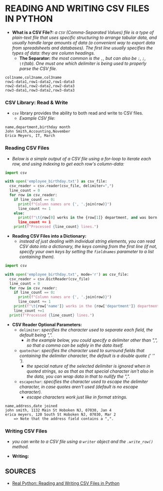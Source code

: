 # READING AND WRITING CSV FILES IN PYTHON

- **What is a CSV File?:** *a ```CSV``` (Comma-Separated Values) file is a type of plain-text file that uses specific structuring to arrange tabular data, and usually handle large amounts of data (a convenient way to export data from spreadsheets and databases). The first line usually specifies the types of data: they are column headings.*
  - **The Separator:** *the most common is the ```,```, but can also be ```:```, ```;```, ```\t```(tab). One must one which delimiter is being used to properly parse the CSV file.*
```csv
col1name,col2name,col3name
row1-data1,row1-data2,row1-data3
row2-data1,row2-data2,row2-data3
row3-data1,row3-data2,row3-data3
```

### CSV Library: Read & Write
- ```csv``` library provides the ability to both read and write to CSV files.
  - *Example CSV file:*
```csv
name,department,birthday month
John Smith,Accounting,November
Erica Meyers, IT, March
```

### Reading CSV Files
- *Below is a simple output of a CSV file using a for-loop to iterate each row, and using indexing to get each row's column-data:*
```python
import csv

with open('employee_birthday.txt') as csv_file:
  csv_reader = csv.reader(csv_file, delimiter=",")
  line_count = 0
  for row in csv_reader:
    if line_count == 0:
      print(f"Column names are {', '.join(row)}")
      line_count += 1
    else:
      print(f"\t{row[0] works in the {row[1]} department, and was born in {row[2]}.")
      line_count += 1
    print(f"Processed {line_count} lines.")
```
- **Reading CSV Files into a Dictionary:**
  - *instead of just dealing with individual string elements, you can read CSV data into a dictionary, the keys coming from the first line (if not, specify your own keys by setting the ```fieldnames``` parameter to a list containing them).*
```python
import csv

with open('employee_birthday.txt', mode='r') as csv_file:
  csv_reader = csv.DictReader(csv_file)
  line_count = 0
  for row in csv_reader:
    if line_count == 0:
      print(f"Column names are {', '.join(row)}")
      line_count += 1
    print(f"\t{row['name']} works in the {row['department']} department, and was born in {row['birthday month']}.")
    line_count +=1
  print(f"Processed {line_count} lines.")
```

- **CSV Reader Optional Parameters:**
  - ```delimiter```: *specifies the character used to separate each field, the default being ",".*
    - *in the example below, you could specify a delimiter other than ",", so that a comma can be safely in the data itself.*
  - ```quotechar```: *specifies the character used to surround fields that containing the delimiter character, the default is a double quote (' '' ').*
    - *the special nature of the selected delimiter is ignored when in quoted strings, so as that as that special character isn't also in the data, you can wrap data in that to nullify the ",".*
  - ```escapechar```: *specifies the character used to escape the delimiter character, in case quotes aren't used (default is no escape character).*
    - *escape characters work just like in format strings.*
```csv
name,address,date joined
john smith, 1132 Main St Hoboken NJ, 07030, Jan 4
erica meyers, 120 South St Hoboken NJ, 07030, Mar 2
    => Note that the address field contains a ",".
```

### Writing CSV Files
- *you can write to a CSV file using a ```writer``` object and the ```.write_row()``` method.*





- **Writing:**









## SOURCES

- [Real Python: Reading and Writing CSV Files in Python](https://realpython.com/python-csv/)
